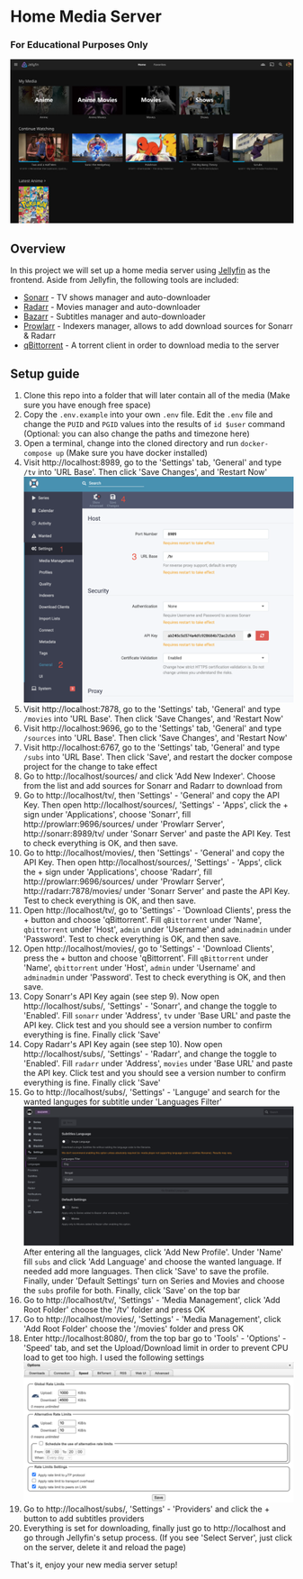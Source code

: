 # Home Media Server

### **For Educational Purposes Only**

![Jellyfin Demo](./images/jf_demo.jpg)

## Overview

In this project we will set up a home media server using [Jellyfin](https://github.com/jellyfin/jellyfin) as the frontend.
Aside from Jellyfin, the following tools are included:

-   [Sonarr](https://github.com/Sonarr/Sonarr) - TV shows manager and auto-downloader
-   [Radarr](https://github.com/Radarr/Radarr) - Movies manager and auto-downloader
-   [Bazarr](https://github.com/morpheus65535/bazarr) - Subtitles manager and auto-downloader
-   [Prowlarr](https://github.com/Prowlarr/Prowlarr) - Indexers manager, allows to add download sources for Sonarr & Radarr
-   [qBittorrent](https://github.com/qbittorrent/qBittorrent) - A torrent client in order to download media to the server

## Setup guide

1. Clone this repo into a folder that will later contain all of the media (Make sure you have enough free space)
1. Copy the `.env.example` into your own `.env` file. Edit the `.env` file and change the `PUID` and `PGID` values into the results of `id $user` command (Optional: you can also change the paths and timezone here)
1. Open a terminal, change into the cloned directory and run `docker-compose up` (Make sure you have docker installed)
1. Visit http://localhost:8989, go to the 'Settings' tab, 'General' and type `/tv` into 'URL Base'. Then click 'Save Changes', and 'Restart Now'
   ![URL Base Instructions](./images/url_base.png)
1. Visit http://localhost:7878, go to the 'Settings' tab, 'General' and type `/movies` into 'URL Base'. Then click 'Save Changes', and 'Restart Now'
1. Visit http://localhost:9696, go to the 'Settings' tab, 'General' and type `/sources` into 'URL Base'. Then click 'Save Changes', and 'Restart Now'
1. Visit http://localhost:6767, go to the 'Settings' tab, 'General' and type `/subs` into 'URL Base'. Then click 'Save', and restart the docker compose project for the change to take effect
1. Go to http://localhost/sources/ and click 'Add New Indexer'. Choose from the list and add sources for Sonarr and Radarr to download from
1. Go to http://localhost/tv/, then 'Settings' - 'General' and copy the API Key. Then open http://localhost/sources/, 'Settings' - 'Apps', click the + sign under 'Applications', choose 'Sonarr', fill http://prowlarr:9696/sources/ under 'Prowlarr Server', http://sonarr:8989/tv/ under 'Sonarr Server' and paste the API Key. Test to check everything is OK, and then save.
1. Go to http://localhost/movies/, then 'Settings' - 'General' and copy the API Key. Then open http://localhost/sources/, 'Settings' - 'Apps', click the + sign under 'Applications', choose 'Radarr', fill http://prowlarr:9696/sources/ under 'Prowlarr Server', http://radarr:7878/movies/ under 'Sonarr Server' and paste the API Key. Test to check everything is OK, and then save.
1. Open http://localhost/tv/, go to 'Settings' - 'Download Clients', press the + button and choose 'qBittorrent'. Fill `qBittorrent` under 'Name', `qbittorrent` under 'Host', `admin` under 'Username' and `adminadmin` under 'Password'. Test to check everything is OK, and then save.
1. Open http://localhost/movies/, go to 'Settings' - 'Download Clients', press the + button and choose 'qBittorrent'. Fill `qBittorrent` under 'Name', `qbittorrent` under 'Host', `admin` under 'Username' and `adminadmin` under 'Password'. Test to check everything is OK, and then save.
1. Copy Sonarr's API Key again (see step 9). Now open http://localhost/subs/, 'Settings' - 'Sonarr', and change the toggle to 'Enabled'. Fill `sonarr` under 'Address', `tv` under 'Base URL' and paste the API key. Click test and you should see a version number to confirm everything is fine. Finally click 'Save'
1. Copy Radarr's API Key again (see step 10). Now open http://localhost/subs/, 'Settings' - 'Radarr', and change the toggle to 'Enabled'. Fill `radarr` under 'Address', `movies` under 'Base URL' and paste the API key. Click test and you should see a version number to confirm everything is fine. Finally click 'Save'
1. Go to http://localhost/subs/, 'Settings' - 'Languge' and search for the wanted languges for subtitle under 'Languages Filter'
   ![Languages Filter](./images/sub_lang.png)
   After entering all the languages, click 'Add New Profile'. Under 'Name' fill `subs` and click 'Add Language' and choose the wanted language. If needed add more languages. Then click 'Save' to save the profile.
   Finally, under 'Default Settings' turn on Series and Movies and choose the `subs` profile for both. Finally, click 'Save' on the top bar
1. Go to http://localhost/tv/, 'Settings' - 'Media Management', click 'Add Root Folder' choose the '/tv' folder and press OK
1. Go to http://localhost/movies/, 'Settings' - 'Media Management', click 'Add Root Folder' choose the '/movies' folder and press OK
1. Enter http://localhost:8080/, from the top bar go to 'Tools' - 'Options' - 'Speed' tab, and set the Upload/Download limit in order to prevent CPU load to get too high. I used the following settings
   ![qBittorrent settings](./images/qbittorrent.png)
1. Go to http://localhost/subs/, 'Settings' - 'Providers' and click the + button to add subtitles providers
1. Everything is set for downloading, finally just go to http://localhost and go through Jellyfin's setup process. (If you see 'Select Server', just click on the server, delete it and reload the page)

That's it, enjoy your new media server setup!
